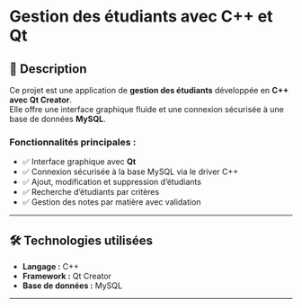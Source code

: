 # Gestion des étudiants avec C++ et Qt

## 📌 Description
Ce projet est une application de **gestion des étudiants** développée en **C++ avec Qt Creator**.  
Elle offre une interface graphique fluide et une connexion sécurisée à une base de données **MySQL**.  

### Fonctionnalités principales :
- ✅ Interface graphique avec **Qt**
- ✅ Connexion sécurisée à la base MySQL via le driver C++
- ✅ Ajout, modification et suppression d’étudiants
- ✅ Recherche d’étudiants par critères
- ✅ Gestion des notes par matière avec validation

---

## 🛠️ Technologies utilisées
- **Langage :** C++  
- **Framework :** Qt Creator  
- **Base de données :** MySQL  

---


